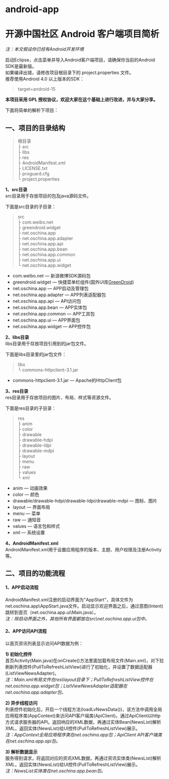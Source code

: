 android-app
===========

# **开源中国社区 Android 客户端项目简析** #

*注：本文假设你已经有Android开发环境*

启动Eclipse，点击菜单并导入Android客户端项目，请确保你当前的Android SDK是最新版。<br>
如果编译出错，请修改项目根目录下的 project.properties 文件。<br>
推荐使用Android 4.0 以上版本的SDK：

> target=android-15

**本项目采用 GPL 授权协议，欢迎大家在这个基础上进行改进，并与大家分享。**

下面将简单的解析下项目：

## **一、项目的目录结构** ##
> 根目录<br>
> ├ src<br>
> ├ libs<br>
> ├ res<br>
> ├ AndroidManifest.xml<br>
> ├ LICENSE.txt<br>
> ├ proguard.cfg<br>
> └ project.properties<br>

**1、src目录**<br>
src目录用于存放项目的包及java源码文件。

下面是src目录的子目录：
> src<br>
> ├ com.weibo.net<br>
> ├ greendroid.widget<br>
> ├ net.oschina.app<br>
> ├ net.oschina.app.adapter<br>
> ├ net.oschina.app.api<br>
> ├ net.oschina.app.bean<br>
> ├ net.oschina.app.common<br>
> ├ net.oschina.app.ui<br>
> └ net.oschina.app.widget<br>

- com.weibo.net — 新浪微博SDK源码包
- greendroid.widget — 快捷菜单栏组件(国外UI库[GreenDroid](http://www.oschina.net/p/greendroid))
- net.oschina.app — APP启动及管理包
- net.oschina.app.adapter — APP列表适配器包
- net.oschina.app.api — API访问包
- net.oschina.app.bean — APP实体包
- net.oschina.app.common — APP工具包
- net.oschina.app.ui — APP界面包
- net.oschina.app.widget — APP控件包


**2、libs目录**<br>
libs目录用于存放项目引用到的jar包文件。

下面是libs目录里的jar包文件：
> libs<br>
> └ commons-httpclient-3.1.jar<br>

- commons-httpclient-3.1.jar — Apache的HttpClient包

**3、res目录**<br>
res目录用于存放项目的图片、布局、样式等资源文件。

下面是res目录的子目录：
> res<br>
> ├ anim<br>
> ├ color<br>
> ├ drawable<br>
> ├ drawable-hdpi<br>
> ├ drawable-ldpi<br>
> ├ drawable-mdpi<br>
> ├ layout<br>
> ├ menu<br>
> ├ raw<br>
> ├ values<br>
> └ xml<br>

- anim — 动画效果
- color — 颜色
- drawable/drawable-hdpi/drawable-ldpi/drawable-mdpi — 图标、图片
- layout — 界面布局
- menu — 菜单
- raw — 通知音
- values — 语言包和样式
- xml — 系统设置

**4、AndroidManifest.xml**<br>
AndroidManifest.xml用于设置应用程序的版本、主题、用户权限及注册Activity等。

## **二、项目的功能流程** ##

#### 1、APP启动流程 ####
AndroidManifest.xml注册的启动界面为"AppStart"，具体文件为net.oschina.app\AppStart.java文件。启动显示欢迎界面之后，通过意图(Intent)跳转到首页（net.oschina.app.ui\Main.java）。<br>
*注：除启动界面之外，其他所有界面都放在src\net.oschina.app.ui包中。*

#### 2、APP访问API流程 ####

以首页资讯列表显示访问API数据为例：

**1) 初始化控件**<br>
首页Activity(Main.java)在onCreate()方法里面加载布局文件(Main.xml)，对下拉刷新列表控件(PullToRefreshListView)进行了初始化，并设置了数据适配器(ListViewNewsAdapter)。<br>
*注：Main.xml布局文件在res\layout目录下；PullToRefreshListView控件在net.oschina.app.widget包；ListViewNewsAdapter适配器在net.oschina.app.adapter包。*

**2) 异步线程访问**<br>
列表控件初始化后，开启一个线程方法(loadLvNewsData())，该方法中调用全局应用程序类(AppContext)来访问API客户端类(ApiClient)。通过ApiClient以http方式请求服务器的API。返回响应的XML数据，再通过实体Bean(NewsList)解析XML，返回实体(NewsList)给UI控件(PullToRefreshListView)展示。<br>
*注：AppContext全局应用程序类在net.oschina.app包；ApiClient API客户端类在net.oschina.app.api包。*

**3) 解析数据显示**<br>
服务得到请求，将返回对应的资讯XML数据，再通过资讯实体类(NewsList)解析XML，返回实体(NewsList)给UI控件(PullToRefreshListView)展示。<br>
*注：NewsList实体类在net.oschina.app.bean包。*
